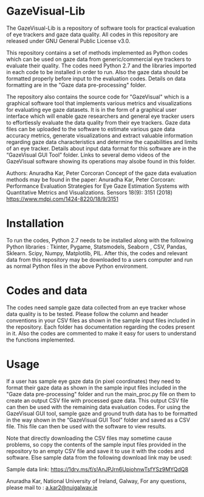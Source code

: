 # GazeVisual-Lib
The GazeVisual-Lib is a repository of software tools for practical evaluation of eye trackers and gaze data quality. All codes in this repository are released under GNU General Public License v3.0.

This repository contains a set of methods implemented as Python codes which can be used on gaze data from generic/commercial eye trackers to evaluate their quality. The codes need Python 2.7 and the libraries imported in each code to be installed in order to run. Also the gaze data should be formatted properly before input to the evaluation codes. Details on data formatting are in the "Gaze data pre-processing" folder.

The repository also contains the source code for "GazeVisual" which is a graphical software tool that implements various metrics and visualizations for evaluating eye gaze datasets. It is in the form of a graphical user interface which will enable gaze researchers and general eye tracker users to effortlessly evaluate the data quality from their eye trackers. Gaze data files can be uploaded to the software to estimate various gaze data accuracy metrics, generate visualizations and extract valuable information regarding gaze data characteristics and determine the capabilities and limits of an eye tracker. Details about input data format for this software are in the “GazeVisual GUI Tool” folder. Links to several demo videos of the GazeVisual software showing its operations may alsobe found in this folder.

Authors: Anuradha Kar, Peter Corcoran
Concept of the gaze data evaluation methods may be found in the paper: 
Anuradha Kar, Peter Corcoran: Performance Evaluation Strategies for Eye Gaze Estimation Systems with Quantitative Metrics and Visualizations. Sensors 18(9): 3151 (2018)
https://www.mdpi.com/1424-8220/18/9/3151

# Installation
To run the codes, Python 2.7 needs to be installed along with the following Python libraries : Tkinter, Pygame, Statsmodels, Seaborn , CSV, Pandas, Sklearn. Scipy, Numpy, Matplotlib, PIL. After this, the codes and relevant data from this repository may be downloaded to a users computer and run as normal Python files in the above Python environment.

# Codes and data
The codes need sample gaze data collected from an eye tracker whose data quality is to be tested. Please follow the column and header conventions in your CSV files as shown in the sample input files included in the repository. Each folder has documentation regarding the codes present in it. Also the codes are commented to make it easy for users to understand the functions implemented.

# Usage
If a user has sample eye gaze data (in pixel coordinates) they need to format their gaze data as shown in the sample input files included in the "Gaze data pre-processing" folder and run the main_proc.py file on them to create an output CSV file with processed gaze data. This output CSV file can then be used with the remaining data evaluation codes. For using the GazeVisual GUI tool, sample gaze and ground truth data has to be formatted in the way shown in the “GazeVisual GUI Tool” folder and saved as a CSV file. This file can then be used with the software to view results.

Note that directly downloading the CSV files may sometime cause problems, so copy the contents of the sample input files provided in the repository to an empty CSV file and save it to use it with the codes and software. Else sample data from the following download link may be used:

Sample data link:
https://1drv.ms/f/s!AnJPJrn6UpiohnwTsfYSz9MYQdQ8


Anuradha Kar,
National University of Ireland, Galway,
For any questions, please mail to : a.kar2@nuigalway.ie

